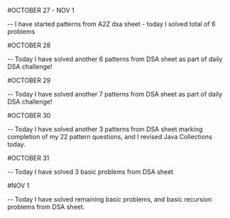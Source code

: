 #OCTOBER 27 - NOV 1

-- I have started patterns from A2Z dsa sheet - today I solved total of 6 problems 

#OCTOBER 28 

-- Today I have solved another 6 patterns from DSA sheet as part of daily DSA challenge!

#OCTOBER 29

-- Today I have solved another 7 patterns from DSA sheet as part of daily DSA challenge!

#OCTOBER 30

-- Today I have solved another 3 patterns from DSA sheet marking completion of my 22 pattern questions, and I revised Java Collections today.

#OCTOBER 31

-- Today I have solved 3 basic problems from DSA sheet

#NOV 1

-- Today I have solved remaining basic problems, and basic recursion problems from DSA sheet.